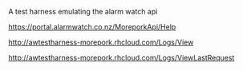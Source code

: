 A test harness emulating the alarm watch api

https://portal.alarmwatch.co.nz/MoreporkApi/Help

http://awtestharness-morepork.rhcloud.com/Logs/View

http://awtestharness-morepork.rhcloud.com/Logs/ViewLastRequest
